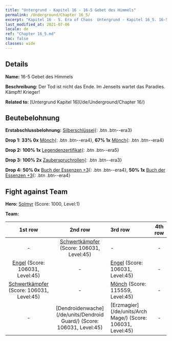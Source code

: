 ```yaml
---
title: "Untergrund - Kapitel 16 - 16-5 Gebet des Himmels"
permalink: /Underground/Chapter 16_5/
excerpt: "Kapitel 16 - 5. Era of Chaos  Untergrund - Kapitel 16_5. 16-5 Gebet des Himmels"
last_modified_at: 2021-07-06
locale: de
ref: "Chapter 16_5.md"
toc: false
classes: wide
---
```


## Details

 **Name:** 16-5 Gebet des Himmels

 **Beschreibung:** Der Tod ist nicht das Ende. Im Jenseits wartet das Paradies. Kämpft! Krieger!

 **Related to:** [Untergrund Kapitel 16](/de/Underground/Chapter 16/)

## Beutebelohnung

 **Erstabschlussbelohnung:** [Silberschlüssel](/ItemsDE/con_693/){: .btn .btn--era3}

 **Drop 1:** **33% 0x** [Mönch](/ItemsDE/unt_194/){: .btn .btn--era4}, **67% 1x** [Mönch](/ItemsDE/unt_194/){: .btn .btn--era4}

 **Drop 2:** **100% 1x** [Legendenzertifikat](/ItemsDE/mat_67/){: .btn .btn--era5}

 **Drop 3:** **100% 2x** [Zauberspruchrollen](/ItemsDE/con_694/){: .btn .btn--era3}

 **Drop 4:** **50% 0x** [Buch der Essenzen +3](/ItemsDE/mat_60/){: .btn .btn--era4}, **50% 1x** [Buch der Essenzen +3](/ItemsDE/mat_60/){: .btn .btn--era4}


## Fight against Team
 **Hero:** [Solmyr](/de/heroes/Solmyr/) (Score: 1000, Level:1)

 **Team:**


  | 1st row | 2nd row | 3rd row | 4th row |
  |:----:|:----:|:----|:----:|
  | - | [Schwertkämpfer](/de/units/Swordsman/) (Score: 106031, Level:45)  | - | - |
  | [Engel](/de/units/Angel/) (Score: 106031, Level:45)  | - | [Engel](/de/units/Angel/) (Score: 106031, Level:45)  | - |
  | [Schwertkämpfer](/de/units/Swordsman/) (Score: 106031, Level:45)  | - | [Mönch](/de/units/Monk/) (Score: 115559, Level:45)  | - |
  | - | [Dendroidenwache](/de/units/Dendroid Guard/) (Score: 106031, Level:45)  | [Erzmagier](/de/units/Arch Mage/) (Score: 106031, Level:45)  | - |


